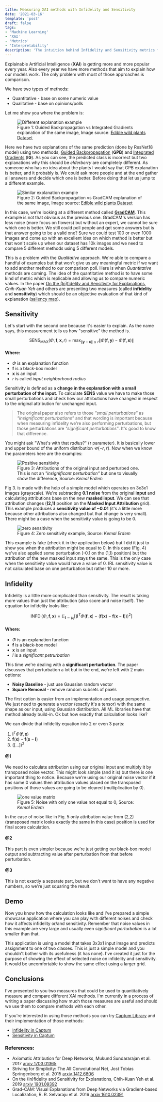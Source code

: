 ```yaml
---
title: Measuring XAI methods with Infidelity and Sensitivity
date: '2021-03-16'
template: 'post'
draft: false
tags:
- 'Machine Learning'
- 'XAI'
- 'Metrics'
- 'Interpretability' 
description: 'The intuition behind Infidelity and Sensitivity metrics for XAI methods.'
---
```


Explainable Artificial Intelligence (__XAI__) is getting more and more popular every year. Also every year we have more methods that aim to explain how our models work. The only problem with most of those approaches is comparison.

We have two types of methods:

- Quantitative - base on some numeric value
- Qualitative - base on opinions/polls

Let me show you where the problem is:

<figure class="image">
  <img src="./gbp-ig-different.jpg" alt="Different explanation example">
  <figcaption>Figure 1: Guided Backpropagation vs Integrated Gradients explanation of the same image, Image source: <a href="https://www.kaggle.com/gverzea/edible-wild-plants" target="_blank">Edible wild plants Dataset</a></figcaption>
</figure>

Here we have two explanations of the same prediction (done by ResNet18 model) using two methods, [Guided Backpropagation][gbp] (__GPB__) and [Integrated Gradients][ig] (__IG__). As you can see, the predicted class is incorrect but two explanations why this should be _elderberry_ are completely different. As someone who has no idea about the plants I would say that GPB explanation is better, and it probably is. We could ask more people and at the end gather all answers and decide which one is better. Before doing that let us jump to a different example.

<figure class="image">
  <img src="./gbp-gradcam-similar.jpg" alt="Similar explanation example">
  <figcaption>Figure 2: Guided Backpropagation vs GradCAM explanation of the same image, Image source: <a href="https://www.kaggle.com/gverzea/edible-wild-plants" target="_blank">Edible wild plants Dataset</a></figcaption>
</figure>

In this case, we're looking at a different method called __[GradCAM][gradcam]__. This example is not that obvious as the previous one. GradCAM's version has less noise (more focus on flowers) but without an expert, we cannot be sure which one is better. We still could poll people and get some answers but is that answer going to be a valid one? Sure we could test 100 or even 1000 images and come up with an excellent idea on which method is better but that won't scale up when our dataset has 10k images and we need to compare 5 different methods using 5 different models.

This is a problem with the _Qualitative_ approach. We're able to compare a handful of examples but that won't give us any meaningful metric if we want to add another method to our comparison poll. Here is when _Quantitative_ methods are coming. The idea of the quantitative method is to have some kind of metric which is replicable and allowing us to compare numeric values. In the paper [On the (In)fidelity and Sensitivity for Explanations][infsens], _Chih-Kuan Yeh_ and others are presenting two measures (called __infidelity__ and __sensitivity__) which should be an objective evaluation of that kind of explanation ([saliency map](https://en.wikipedia.org/wiki/Saliency_map)).

## Sensitivity

Let's start with the second one because it's easier to explain. As the name says, this measurement tells us how "sensitive" the method is. 

$$
\operatorname{SENS}_{\operatorname{MAX}}(\Phi, \mathbf{f}, \mathbf{x}, r)=\max _{\|\mathbf{y}-\mathbf{x}\| \leqslant r} \| \Phi(\mathbf{f}, \mathbf{y})-\Phi(\mathbf{f}, \mathbf{x}) \|
$$

#### Where:

- $\Phi$ is an explanation function
- $\mathbf{f}$ is a black-box model
- $\mathbf{x}$ is an input
- $r$ is called _input neighborhood radius_ 

Sensitivity is defined as a __change in the explanation with a small perturbation of the input__. To calculate __SENS__ value we have to make those small perturbations and check how our attributions have changed in respect to the original attribution for unchanged input.

> The original paper also refers to those _"small perturbations"_ as _"insignificant perturbations"_ and that wording is important because when measuring infidelity we're also performing perturbations, but those perturbations are _"significant perturbations"_. It's good to know that difference.

You might ask "What's with that _radius_?" (__r__ parameter). It is basically lower and upper bound of the uniform distribution ${\mathcal  {U}}\{-r,r\}$. Now when we know the parameters here are the examples:

<figure class="image">
  <img src="./sens-changed.png" alt="Positive sensitivity">
  <figcaption>Figure 3: Attributions of the original input and perturbed one. This is not an <i>"insignificant perturbation"</i> but one to visually show the difference, Source: <i>Kemal Erdem</i></figcaption>
</figure>

Fig 3. is made with the help of a simple model which operates on 3x3x1 images (grayscale). We're subtracting __0.1 noise__ from the original __input__ and calculating attributions base on the new __masked input__. We can see that attribution changes (__(2,1)__ position on the __Masked Input Attribution__ grid). This example produces a __sensitivity value of ~0.01__ (it's a little more because other attributions also changed but that change is very small). There might be a case when the sensitivity value is going to be 0.

<figure class="image">
  <img src="./sens-unchanged.png" alt="zero sensitivity">
  <figcaption>Figure 4: Zero sensitivity example, Source: <i>Kemal Erdem</i></figcaption>
</figure>

This example is fake (check it in the application below) but I did it just to show you when the attribution might be equal to 0. In this case (Fig. 4) we've also applied some perturbation (-0.1 on the (1,1) position) but the attribution of the new masked input stays the same. This is the only case when the sensitivity value would have a value of 0. IRL sensitivity value is not calculated base on one perturbation but rather 10 or more.

## Infidelity

Infidelity is a little more complicated than sensitivity. The result is taking more values than just the attribution (also score and noise itself). The equation for infidelity looks like:

$$
\operatorname{INFD}(\Phi, \mathbf{f}, \mathbf{x})=\mathbb{E}_{\mathbf{I} \sim \mu_{\mathrm{I}}}\left[\left(\mathbf{I}^{T} \Phi(\mathbf{f}, \mathbf{x})-(\mathbf{f}(\mathbf{x})-\mathbf{f}(\mathbf{x}-\mathbf{I}))\right)^{2}\right]
$$

#### Where:

- $\Phi$ is an explanation function
- $\mathbf{f}$ is a black-box model
- $\mathbf{x}$ is an input
- $I$ is a _significant petrurbation_

This time we're dealing with a __significant perturbation__. The paper discusses that perturbation a lot but in the end, we're left with 2 main options:

- __Noisy Baseline__ - just use Gaussian random vector
- __Square Removal__ - remove random subsets of pixels

The first option is easier from an implementation and usage perspective. We just need to generate a vector (exactly it's a tensor) with the same shape as our input, using Gaussian distribution. All ML libraries have that method already build-in. Ok but how exactly that calculation looks like?

We can divide that infidelity equation into 2 or even 3 parts: 

1. $\mathbf{I}^{T} \Phi(\mathbf{f}, \mathbf{x})$
1. $\mathbf{f}(\mathbf{x})-\mathbf{f}(\mathbf{x}-\mathbf{I})$
1. $([...])^2$

#### @1

We need to calculate attribution using our original input and multiply it by transposed noise vector. This might look simple (and it is) but there is one important thing to notice. Because we're using our original noise vector if it has some 0 values then attribution values placed on the transposed positions of those values are going to be cleared (multiplication by 0).

<figure class="image">
  <img src="./inf-one-value-matrix.png" alt="one value matrix">
  <figcaption>Figure 5: Noise with only one value not equal to 0, Source: <i>Kemal Erdem</i></figcaption>
</figure>

In the case of noise like in Fig. 5 only attribution value from (2,2) (transposed matrix looks exactly the same in this case) position is used for final score calculation.

#### @2

This part is even simpler because we're just getting our black-box model output and subtracting value after perturbation from that before perturbation.

#### @3

This is not exactly a separate part, but we don't want to have any negative numbers, so we're just squaring the result.

## Demo

Now you know how the calculation looks like and I've prepared a simple showcase application where you can play with different noises and check how it affects infidelity or/and sensitivity. Remember that noise values in this example are very large and usually even _significant perturbation_ is a lot smaller than that.

<div class="center-all">
    <xai-infidelity></xai-infidelity>
</div>

This application is using a model that takes 3x3x1 input image and predicts assignment to one of two classes. This is just a simple model and you shouldn't bother with its usefulness (it has none). I've created it just for the purpose of showing the effect of selected noise on infidelity and sensitivity. It would be uncomfortable to show the same effect using a larger grid.

## Conclusions

I've presented to you two measures that could be used to quantitatively measure and compare different XAI methods. I'm currently in a process of writing a paper discussing how much those measures are useful and should we use them to compare methods with each other.

If you're interested in using those methods you can try [Captum Library](https://captum.ai/) and their implementation of those methods:

- [Infidelity in Captum](https://captum.ai/api/metrics.html#infidelity)
- [Sensitivity in Captum](https://captum.ai/api/metrics.html#sensitivity)

### References:

- Axiomatic Attribution for Deep Networks, Mukund Sundararajan et al. 2017 [arxiv 1703.01365][ig]
- Striving for Simplicity: The All Convolutional Net, Jost Tobias Springenberg et al. 2015 [arxiv 1412.6806][gbp]
- On the (In)fidelity and Sensitivity for Explanations, Chih-Kuan Yeh et al. 2019 [arxiv 1901.09392][infsens]
- Grad-CAM: Visual Explanations from Deep Networks via Gradient-based Localization, R. R. Selvaraju et al. 2016 [arxiv 1610.02391][gradcam]

[ig]: https://arxiv.org/abs/1703.01365
[gbp]: https://arxiv.org/pdf/1412.6806.pdf
[infsens]: https://arxiv.org/abs/1901.09392
[gradcam]: https://arxiv.org/abs/1610.02391